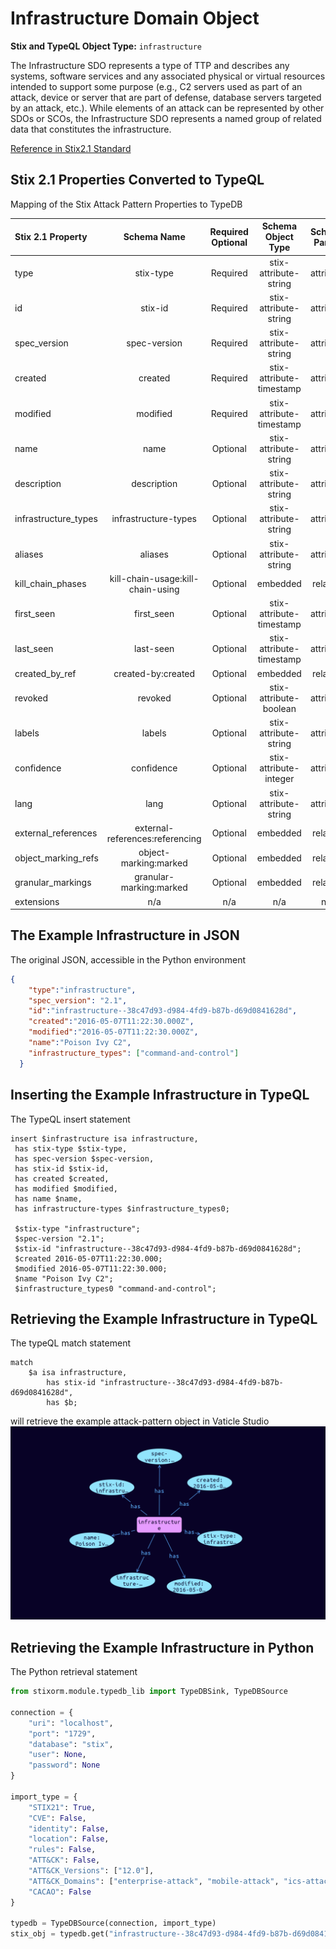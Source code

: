 # Infrastructure Domain Object

**Stix and TypeQL Object Type:**  `infrastructure`

The Infrastructure SDO represents a type of TTP and describes any systems, software services and any associated physical or virtual resources intended to support some purpose (e.g., C2 servers used as part of an attack, device or server that are part of defense, database servers targeted by an attack, etc.). While elements of an attack can be represented by other SDOs or SCOs, the Infrastructure SDO represents a named group of related data that constitutes the infrastructure.

[Reference in Stix2.1 Standard](https://docs.oasis-open.org/cti/stix/v2.1/os/stix-v2.1-os.html#_jo3k1o6lr9)
## Stix 2.1 Properties Converted to TypeQL
Mapping of the Stix Attack Pattern Properties to TypeDB

|  Stix 2.1 Property    |           Schema Name             | Required  Optional  |      Schema Object Type | Schema Parent  |
|:--------------------|:--------------------------------:|:------------------:|:------------------------:|:-------------:|
|  type                 |            stix-type              |      Required       |  stix-attribute-string    |   attribute    |
|  id                   |             stix-id               |      Required       |  stix-attribute-string    |   attribute    |
|  spec_version         |           spec-version            |      Required       |  stix-attribute-string    |   attribute    |
|  created              |             created               |      Required       | stix-attribute-timestamp  |   attribute    |
|  modified             |             modified              |      Required       | stix-attribute-timestamp  |   attribute    |
|  name                 |               name                |      Optional       |  stix-attribute-string    |   attribute    |
|  description          |           description             |      Optional       |  stix-attribute-string    |   attribute    |
| infrastructure_types |infrastructure-types |      Optional       |  stix-attribute-string    |   attribute    |
| aliases |aliases |      Optional       |  stix-attribute-string    |   attribute    |
| kill_chain_phases |kill-chain-usage:kill-chain-using |      Optional       |   embedded     |relation |
| first_seen |first_seen |      Optional       | stix-attribute-timestamp  |   attribute    |
| last_seen |last-seen |      Optional       | stix-attribute-timestamp  |   attribute    |
|  created_by_ref       |        created-by:created         |      Optional       |   embedded     |relation |
|  revoked              |             revoked               |      Optional       |  stix-attribute-boolean   |   attribute    |
|  labels               |              labels               |      Optional       |  stix-attribute-string    |   attribute    |
|  confidence           |            confidence             |      Optional       |  stix-attribute-integer   |   attribute    |
|  lang                 |               lang                |      Optional       |  stix-attribute-string    |   attribute    |
|  external_references  | external-references:referencing   |      Optional       |   embedded     |relation |
|  object_marking_refs  |      object-marking:marked        |      Optional       |   embedded     |relation |
|  granular_markings    |     granular-marking:marked       |      Optional       |   embedded     |relation |
|  extensions           |               n/a                 |        n/a          |           n/a             |      n/a       |

## The Example Infrastructure in JSON
The original JSON, accessible in the Python environment
```json
{
    "type":"infrastructure",      
    "spec_version": "2.1",      
    "id":"infrastructure--38c47d93-d984-4fd9-b87b-d69d0841628d",      
    "created":"2016-05-07T11:22:30.000Z",      
    "modified":"2016-05-07T11:22:30.000Z",      
    "name":"Poison Ivy C2",      
    "infrastructure_types": ["command-and-control"]      
  }
```


## Inserting the Example Infrastructure in TypeQL
The TypeQL insert statement
```typeql
insert $infrastructure isa infrastructure,
 has stix-type $stix-type,
 has spec-version $spec-version,
 has stix-id $stix-id,
 has created $created,
 has modified $modified,
 has name $name,
 has infrastructure-types $infrastructure_types0;

 $stix-type "infrastructure";
 $spec-version "2.1";
 $stix-id "infrastructure--38c47d93-d984-4fd9-b87b-d69d0841628d";
 $created 2016-05-07T11:22:30.000;
 $modified 2016-05-07T11:22:30.000;
 $name "Poison Ivy C2";
 $infrastructure_types0 "command-and-control";
```

## Retrieving the Example Infrastructure in TypeQL
The typeQL match statement

```typeql
match
    $a isa infrastructure,
        has stix-id "infrastructure--38c47d93-d984-4fd9-b87b-d69d0841628d",
        has $b;
```


will retrieve the example attack-pattern object in Vaticle Studio
![Infrastructure Example](./img/infrastructure.png)

## Retrieving the Example Infrastructure  in Python
The Python retrieval statement

```python
from stixorm.module.typedb_lib import TypeDBSink, TypeDBSource

connection = {
    "uri": "localhost",
    "port": "1729",
    "database": "stix",
    "user": None,
    "password": None
}

import_type = {
    "STIX21": True,
    "CVE": False,
    "identity": False,
    "location": False,
    "rules": False,
    "ATT&CK": False,
    "ATT&CK_Versions": ["12.0"],
    "ATT&CK_Domains": ["enterprise-attack", "mobile-attack", "ics-attack"],
    "CACAO": False
}

typedb = TypeDBSource(connection, import_type)
stix_obj = typedb.get("infrastructure--38c47d93-d984-4fd9-b87b-d69d0841628d")
```

